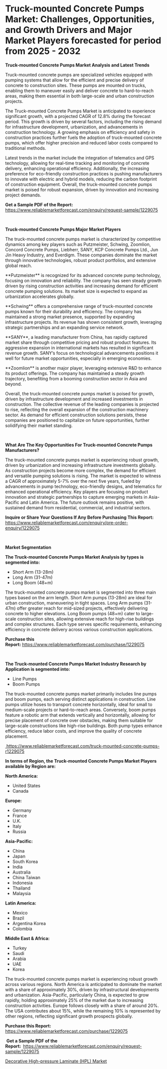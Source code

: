<p><h1>Truck-mounted Concrete Pumps Market: Challenges, Opportunities, and Growth Drivers and Major Market Players forecasted for period from 2025 - 2032</h1></p><p><strong>Truck-mounted Concrete Pumps Market Analysis and Latest Trends</strong></p>
<p><p>Truck-mounted concrete pumps are specialized vehicles equipped with pumping systems that allow for the efficient and precise delivery of concrete to construction sites. These pumps are mounted on trucks, enabling them to maneuver easily and deliver concrete to hard-to-reach areas, making them essential in both large-scale and urban construction projects.</p><p>The Truck-mounted Concrete Pumps Market is anticipated to experience significant growth, with a projected CAGR of 12.8% during the forecast period. This growth is driven by several factors, including the rising demand for infrastructure development, urbanization, and advancements in construction technology. A growing emphasis on efficiency and safety in construction practices further fuels the adoption of truck-mounted concrete pumps, which offer higher precision and reduced labor costs compared to traditional methods.</p><p>Latest trends in the market include the integration of telematics and GPS technology, allowing for real-time tracking and monitoring of concrete delivery, enhancing operational efficiency. Additionally, the increasing preference for eco-friendly construction practices is pushing manufacturers to innovate with electric and hybrid models, reducing the carbon footprint of construction equipment. Overall, the truck-mounted concrete pumps market is poised for robust expansion, driven by innovation and increasing project demands.</p></p>
<p><strong>Get a Sample PDF of the Report:&nbsp;</strong> <a href="https://www.reliablemarketforecast.com/enquiry/request-sample/1229075?utm_campaign=2324&utm_medium=2&utm_source=Github&utm_content=ia&utm_term=26032025&utm_id=truck-mounted-concrete-pumps">https://www.reliablemarketforecast.com/enquiry/request-sample/1229075</a></p>
<p>&nbsp;</p>
<p><strong>Truck-mounted Concrete Pumps Major Market Players</strong></p>
<p><p>The truck-mounted concrete pumps market is characterized by competitive dynamics among key players such as Putzmeister, Schwing, Zoomlion, Concord Concrete Pumps, Liebherr, SANY, KCP Concrete Pumps Ltd., Jun Jin Heavy Industry, and Everdigm. These companies dominate the market through innovative technologies, robust product portfolios, and extensive global reach.</p><p>**Putzmeister** is recognized for its advanced concrete pump technology, focusing on innovation and reliability. The company has seen steady growth driven by rising construction activities and increasing demand for efficient concrete pumping solutions. Its market size is expected to expand as urbanization accelerates globally.</p><p>**Schwing** offers a comprehensive range of truck-mounted concrete pumps known for their durability and efficiency. The company has maintained a strong market presence, supported by expanding infrastructure projects. Its revenue has shown consistent growth, leveraging strategic partnerships and an expanding service network.</p><p>**SANY**, a leading manufacturer from China, has rapidly captured market share through competitive pricing and robust product features. Its aggressive expansion in international markets has resulted in significant revenue growth. SANY’s focus on technological advancements positions it well for future market opportunities, especially in emerging economies.</p><p>**Zoomlion** is another major player, leveraging extensive R&D to enhance its product offerings. The company has maintained a steady growth trajectory, benefiting from a booming construction sector in Asia and beyond.</p><p>Overall, the truck-mounted concrete pumps market is poised for growth, driven by infrastructure development and increased investments in construction. The collective revenue of the leading companies is projected to rise, reflecting the overall expansion of the construction machinery sector. As demand for efficient construction solutions persists, these companies are positioned to capitalize on future opportunities, further solidifying their market standing.</p></p>
<p>&nbsp;</p>
<p><strong>What Are The Key Opportunities For Truck-mounted Concrete Pumps Manufacturers?</strong></p>
<p><p>The truck-mounted concrete pumps market is experiencing robust growth, driven by urbanization and increasing infrastructure investments globally. As construction projects become more complex, the demand for efficient and versatile pumping solutions is rising. The market is expected to witness a CAGR of approximately 5-7% over the next five years, fueled by advancements in pump technology, eco-friendly designs, and telematics for enhanced operational efficiency. Key players are focusing on product innovation and strategic partnerships to capture emerging markets in Asia-Pacific and Latin America. The future outlook remains positive, with sustained demand from residential, commercial, and industrial sectors.</p></p>
<p><strong>Inquire or Share Your Questions If Any Before Purchasing This Report:</strong> <a href="https://www.reliablemarketforecast.com/enquiry/pre-order-enquiry/1229075?utm_campaign=2324&utm_medium=2&utm_source=Github&utm_content=ia&utm_term=26032025&utm_id=truck-mounted-concrete-pumps">https://www.reliablemarketforecast.com/enquiry/pre-order-enquiry/1229075</a></p>
<p>&nbsp;</p>
<p><strong>Market Segmentation</strong></p>
<p><strong>The Truck-mounted Concrete Pumps Market Analysis by types is segmented into:</strong></p>
<p><ul><li>Short Arm (13-28m)</li><li>Long Arm (31-47m)</li><li>Long Boom (48+m)</li></ul></p>
<p><p>The truck-mounted concrete pumps market is segmented into three main types based on the arm length. Short Arm pumps (13-28m) are ideal for urban construction, maneuvering in tight spaces. Long Arm pumps (31-47m) offer greater reach for mid-sized projects, effectively delivering concrete to higher elevations. Long Boom pumps (48+m) cater to large-scale construction sites, allowing extensive reach for high-rise buildings and complex structures. Each type serves specific requirements, enhancing efficiency in concrete delivery across various construction applications.</p></p>
<p><strong>Purchase this Report:&nbsp;</strong><a href="https://www.reliablemarketforecast.com/purchase/1229075?utm_campaign=2324&utm_medium=2&utm_source=Github&utm_content=ia&utm_term=26032025&utm_id=truck-mounted-concrete-pumps">https://www.reliablemarketforecast.com/purchase/1229075</a></p>
<p>&nbsp;</p>
<p><strong>The Truck-mounted Concrete Pumps Market Industry Research by Application is segmented into:</strong></p>
<p><ul><li>Line Pumps</li><li>Boom Pumps</li></ul></p>
<p><p>The truck-mounted concrete pumps market primarily includes line pumps and boom pumps, each serving distinct applications in construction. Line pumps utilize hoses to transport concrete horizontally, ideal for small to medium-scale projects or hard-to-reach areas. Conversely, boom pumps feature a robotic arm that extends vertically and horizontally, allowing for precise placement of concrete over obstacles, making them suitable for large-scale constructions like high-rise buildings. Both pump types enhance efficiency, reduce labor costs, and improve the quality of concrete placement.</p></p>
<p><a href="https://www.reliablemarketforecast.com/truck-mounted-concrete-pumps-r1229075?utm_campaign=2324&utm_medium=2&utm_source=Github&utm_content=ia&utm_term=26032025&utm_id=truck-mounted-concrete-pumps">&nbsp;https://www.reliablemarketforecast.com/truck-mounted-concrete-pumps-r1229075</a></p>
<p><strong>In terms of Region, the Truck-mounted Concrete Pumps Market Players available by Region are:</strong></p>
<p>
    <p> <strong> North America: </strong>
        <ul>
            <li>United States</li>
            <li>Canada</li>
        </ul>
        </p> 
    <p> <strong> Europe: </strong>
        <ul>
            <li>Germany</li>
            <li>France</li>
            <li>U.K.</li>
            <li>Italy</li>
            <li>Russia</li>
        </ul>
        </p> 
    <p> <strong> Asia-Pacific: </strong>
        <ul>
            <li>China</li>
            <li>Japan</li>
            <li>South Korea</li>
            <li>India</li>
            <li>Australia</li>
            <li>China Taiwan</li>
            <li>Indonesia</li>
            <li>Thailand</li>
            <li>Malaysia</li>
        </ul>
        </p> 
    <p> <strong> Latin America: </strong>
        <ul>
            <li>Mexico</li>
            <li>Brazil</li>
            <li>Argentina Korea</li>
            <li>Colombia</li>
        </ul>
        </p> 
    <p> <strong> Middle East & Africa: </strong>
        <ul>
            <li>Turkey</li>
            <li>Saudi</li>
            <li>Arabia</li>
            <li>UAE</li>
            <li>Korea</li>
        </ul>
    </p>
    </p>
<p><p>The truck-mounted concrete pumps market is experiencing robust growth across various regions. North America is anticipated to dominate the market with a share of approximately 30%, driven by infrastructural developments and urbanization. Asia-Pacific, particularly China, is expected to grow rapidly, holding approximately 25% of the market due to increasing construction activities. Europe follows closely with a share of around 20%. The USA contributes about 15%, while the remaining 10% is represented by other regions, reflecting significant growth prospects globally.</p></p>
<p><strong>Purchase this Report: </strong><a href="https://www.reliablemarketforecast.com/purchase/1229075?utm_campaign=2324&utm_medium=2&utm_source=Github&utm_content=ia&utm_term=26032025&utm_id=truck-mounted-concrete-pumps">https://www.reliablemarketforecast.com/purchase/1229075</a></p>
<p>&nbsp;<strong>Get a Sample PDF of the Report:&nbsp;&nbsp;</strong><a href="https://www.reliablemarketforecast.com/enquiry/request-sample/1229075?utm_campaign=2324&utm_medium=2&utm_source=Github&utm_content=ia&utm_term=26032025&utm_id=truck-mounted-concrete-pumps">https://www.reliablemarketforecast.com/enquiry/request-sample/1229075</a></p>
<p><strong></strong></p>
<p><p><a href="https://github.com/kbollin866/Market-Research-Report-List-1/blob/main/decorative-high-pressure-laminate-hpl-market.md?utm_campaign=2324&utm_medium=2&utm_source=Github&utm_content=ia&utm_term=26032025&utm_id=truck-mounted-concrete-pumps">Decorative High-pressure Laminate (HPL) Market</a></p></p>